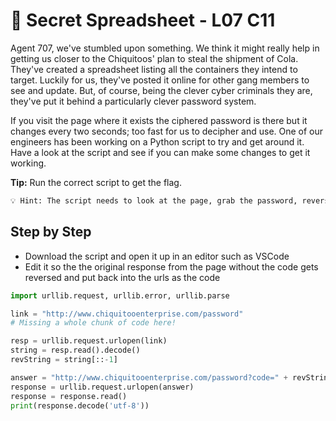 # 🥜 Secret Spreadsheet - L07 C11

Agent 707, we've stumbled upon something. We think it might really help in getting us closer to the Chiquitoos' plan to steal the shipment of Cola. They've created a spreadsheet listing all the containers they intend to target. Luckily for us, they've posted it online for other gang members to see and update. But, of course, being the clever cyber criminals they are, they've put it behind a particularly clever password system.

If you visit the page where it exists the ciphered password is there but it changes every two seconds; too fast for us to decipher and use. One of our engineers has been working on a Python script to try and get around it. Have a look at the script and see if you can make some changes to get it working.

**Tip:** Run the correct script to get the flag.

```txt
💡 Hint: The script needs to look at the page, grab the password, reverse it and then feed it back to log in.
```

## Step by Step

- Download the script and open it up in an editor such as VSCode
- Edit it so the the original response from the page without the code gets reversed and put back into the urls as the code

```python
import urllib.request, urllib.error, urllib.parse

link = "http://www.chiquitooenterprise.com/password"
# Missing a whole chunk of code here!

resp = urllib.request.urlopen(link)
string = resp.read().decode()
revString = string[::-1]

answer = "http://www.chiquitooenterprise.com/password?code=" + revString
response = urllib.request.urlopen(answer)
response = response.read()
print(response.decode('utf-8'))
```
